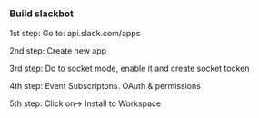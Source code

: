 ### Build slackbot

1st step:
Go to: api.slack.com/apps

2nd step:
Create new app

3rd step:
Do to socket mode, enable it and create socket tocken

4th step:
Event Subscriptons. OAuth & permissions

5th step:
Click on-> Install to Workspace
